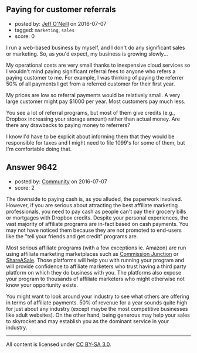 ## Paying for customer referrals

- posted by: [Jeff O'Neill](https://stackexchange.com/users/46273/jeff-o-neill) on 2016-07-07
- tagged: `marketing`, `sales`
- score: 0

I run a web-based business by myself, and I don't do any significant sales or marketing.  So, as you'd expect, my business is growing slowly...

My operational costs are very small thanks to inexpensive cloud services so I wouldn't mind paying significant referral fees to anyone who refers a paying customer to me.  For example, I was thinking of paying the referrer 50% of all payments I get from a referred customer for their first year.

My prices are low so referral payments would be relatively small.  A very large customer might pay $1000 per year.  Most customers pay much less.

You see a lot of referral programs, but most of them give credits (e.g., Dropbox increasing your storage amount) rather than actual money.  Are there any drawbacks to paying money to referrers?

I know I'd have to be explicit about informing them that they would be responsible for taxes and I might need to file 1099's for some of them, but I'm comfortable doing that.


## Answer 9642

- posted by: [Community](https://stackexchange.com/users/-1/community) on 2016-07-07
- score: 2

<p>The downside to paying cash is, as you alluded, the paperwork involved. However, if you are serious about attracting the best affiliate marketing professionals, you need to pay cash as people can't pay their grocery bills or mortgages with Dropbox credits. Despite your personal experiences, the vast majority of affiliate programs are in-fact based on cash payments. You may not have noticed them because they are not promoted to end-users like the "tell your friends and get credit" programs are.</p>

<p>Most serious affiliate programs (with a few exceptions ie. Amazon) are run using affiliate marketing marketplaces such as <a href="http://www.cj.com/" rel="nofollow">Commission Junction</a> or <a href="https://www.shareasale.com/" rel="nofollow">ShareASale</a>. Those platforms will help you with running your program and will provide confidence to affiliate marketers who trust having a third party platform on which they do business with you. The platforms also expose your program to thousands of affiliate marketers who might otherwise not know your opportunity exists.</p>

<p>You might want to look around your industry to see what others are offering in terms of affiliate payments. 50% of revenue for a year sounds quite high for just about any industry (except maybe the most competitive businesses like adult websites). On the other hand, being generous may help your sales to skyrocket and may establish you as the dominant service in your industry.</p>




---

All content is licensed under [CC BY-SA 3.0](https://creativecommons.org/licenses/by-sa/3.0/).
